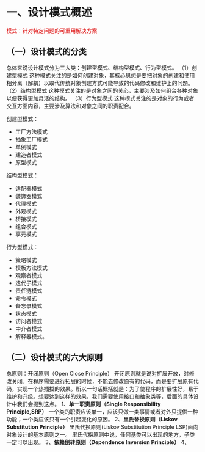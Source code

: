# 一、设计模式概述

<font color="#dd0000">模式：针对特定问题的可重用解决方案</font>

## （一）设计模式的分类

总体来说设计模式分为三大类：创建型模式、结构型模式、行为型模式。
（1）创建型模式
这种模式关注的是如何创建对象，其核心思想是要把对象的创建和使用相分离（解耦）以取代传统对象创建方式可能导致的代码修改和维护上的问题。
（2）结构型模式
这种模式关注的是对象之间的关心，主要涉及如何组合各种对象以便获得更加灵活的结构。
（3）行为型模式
这种模式关注的是对象的行为或者交互方面内容，主要涉及算法和对象之间的职责配合。

创建型模式：

+ 工厂方法模式
+ 抽象工厂模式
+ 单例模式
+ 建造者模式
+ 原型模式

结构型模式：

+ 适配器模式
+ 装饰器模式
+ 代理模式
+ 外观模式
+ 桥接模式
+ 组合模式
+ 享元模式

行为型模式：

+ 策略模式
+ 模板方法模式
+ 观察者模式
+ 迭代子模式
+ 责任链模式
+ 命令模式
+ 备忘录模式
+ 状态模式
+ 访问者模式
+ 中介者模式
+ 解释器模式。

## （二）设计模式的六大原则

总原则：开闭原则（Open Close Principle）
开闭原则就是说对扩展开放，对修改关闭。在程序需要进行拓展的时候，不能去修改原有的代码，而是要扩展原有代码，实现一个热插拔的效果。所以一句话概括就是：为了使程序的扩展性好，易于维护和升级。想要达到这样的效果，我们需要使用接口和抽象类等，后面的具体设计中我们会提到这点。
1、**单一职责原则（Single Responsibility Principle,SRP）**
一个类的职责应该单一，应该只做一类事情或者对外只提供一种功能；一个类应该只有一个引起变化的原因。
2、**里氏替换原则（Liskov Substitution Principle）**
里氏代换原则(Liskov Substitution Principle LSP)面向对象设计的基本原则之一。 里氏代换原则中说，任何基类可以出现的地方，子类一定可以出现。
3、**依赖倒转原则（Dependence Inversion Principle）**
4、
